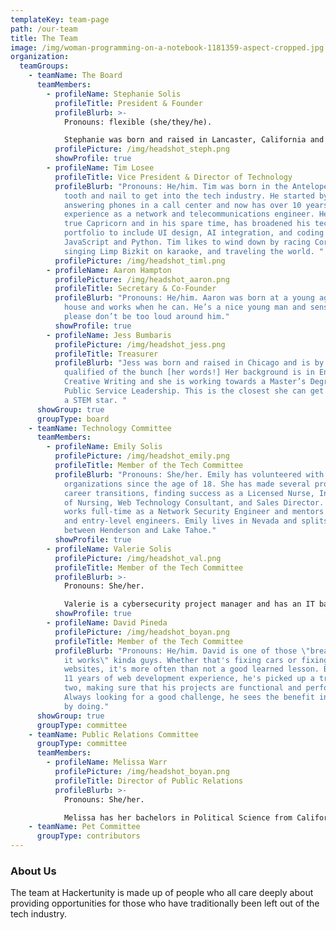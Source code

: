 ```yaml
---
templateKey: team-page
path: /our-team
title: The Team
image: /img/woman-programming-on-a-notebook-1181359-aspect-cropped.jpg
organization:
  teamGroups:
    - teamName: The Board
      teamMembers:
        - profileName: Stephanie Solis
          profileTitle: President & Founder
          profileBlurb: >-
            Pronouns: flexible (she/they/he). 

            Stephanie was born and raised in Lancaster, California and has a bachelor’s degree in Information Systems from the University of California, Riverside. She is also working on her Master's of Science in Applied Artificial Intelligence through the University fo San Diego. She enjoys karaoke and can be a bit loud and aggressive if we're being honest. She really just wants equality and justice in the world.
          profilePicture: /img/headshot_steph.png
          showProfile: true
        - profileName: Tim Losee
          profileTitle: Vice President & Director of Technology
          profileBlurb: "Pronouns: He/him. Tim was born in the Antelope Valley and fought
            tooth and nail to get into the tech industry. He started by
            answering phones in a call center and now has over 10 years of
            experience as a network and telecommunications engineer. He is a
            true Capricorn and in his spare time, has broadened his technical
            portfolio to include UI design, AI integration, and coding in
            JavaScript and Python. Tim likes to wind down by racing Corvettes,
            singing Limp Bizkit on karaoke, and traveling the world. "
          profilePicture: /img/headshot_timl.png
        - profileName: Aaron Hampton
          profilePicture: /img/headshot_aaron.png
          profileTitle: Secretary & Co-Founder
          profileBlurb: "Pronouns: He/him. Aaron was born at a young age. He lives in a
            house and works when he can. He’s a nice young man and sensitive,
            please don’t be too loud around him."
          showProfile: true
        - profileName: Jess Bumbaris
          profilePicture: /img/headshot_jess.png
          profileTitle: Treasurer
          profileBlurb: "Jess was born and raised in Chicago and is by far the least
            qualified of the bunch [her words!] Her background is in English and
            Creative Writing and she is working towards a Master’s Degree in
            Public Service Leadership. This is the closest she can get to being
            a STEM star. "
      showGroup: true
      groupType: board
    - teamName: Technology Committee
      teamMembers:
        - profileName: Emily Solis
          profilePicture: /img/headshot_emily.png
          profileTitle: Member of the Tech Committee
          profileBlurb: "Pronouns: She/her. Emily has volunteered with non-profit
            organizations since the age of 18. She has made several professional
            career transitions, finding success as a Licensed Nurse, Instructor
            of Nursing, Web Technology Consultant, and Sales Director. Today she
            works full-time as a Network Security Engineer and mentors students
            and entry-level engineers. Emily lives in Nevada and splits her time
            between Henderson and Lake Tahoe."
          showProfile: true
        - profileName: Valerie Solis
          profilePicture: /img/headshot_val.png
          profileTitle: Member of the Tech Committee
          profileBlurb: >-
            Pronouns: She/her.

            Valerie is a cybersecurity project manager and has an IT background as a Cisco certified network engineer. She believes the field of tech should be all inclusive and envisions a world where nerds of all kinds work together in harmony to build a better future. Also, she is a Sagittarius sun, Scorpio moon, and Taurus Rising. Her favorite things are traveling, Netflix, and snacks. 
          showProfile: true
        - profileName: David Pineda
          profilePicture: /img/headshot_boyan.png
          profileTitle: Member of the Tech Committee
          profileBlurb: "Pronouns: He/him. David is one of those \"break things to see how
            it works\" kinda guys. Whether that's fixing cars or fixing
            websites, it's more often than not a good learned lesson. But with
            11 years of web development experience, he's picked up a trick or
            two, making sure that his projects are functional and performant.
            Always looking for a good challenge, he sees the benefit in learning
            by doing."
      showGroup: true
      groupType: committee
    - teamName: Public Relations Committee
      groupType: committee
      teamMembers:
        - profileName: Melissa Warr
          profilePicture: /img/headshot_boyan.png
          profileTitle: Director of Public Relations
          profileBlurb: >-
            Pronouns: She/her. 

            Melissa has her bachelors in Political Science from California State University, Northridge and her Masters in Business Administration from Woodbury University. She currently works as a Portfolio Manager for IT Security. She has 10+ years in the financial industry but made the transition into Tech and has never looked back. In her down time she likes to go to the beach, shows, and spend time with her family.
    - teamName: Pet Committee
      groupType: contributors
---
```

### About Us

The team at Hackertunity is made up of people who all care deeply about providing opportunities for those who have traditionally been left out of the tech industry.